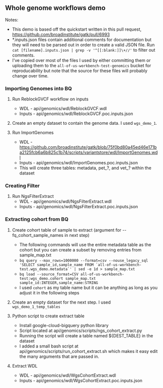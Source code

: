## Whole genome workflows demo

Notes:
  - This demo is based off the quickstart written in this pull request, https://github.com/broadinstitute/gatk/pull/6993 
  - *.inputs.json files contain additional comments for documentation but they will need to be parsed out in order 
to create a valid JSON file. Run `cat [filename].inputs.json | grep -v '^[[:blank:]]\+//'` to filter out comments.
  - I've copied over most of the files I used by either committing them or uploading them to the `all-of-us-workbench-test-genomics` bucket for 
reproducability but note that the source for these files will probably change over time. 

### Importing Genomes into BQ
1. Run ReblockGVCF workflow on inputs
	- WDL - api/genomics/wdl/ReblockGVCF.wdl
	- Inputs - api/genomics/wdl/ReblockGVCF.poc.inputs.json 

2. Create an empty dataset to contain the genome data. I used `wgs_demo_1`.
   
3. Run ImportGenomes
	- WDL - https://github.com/broadinstitute/gatk/blob/75f0bd80a45ed46e171ba2125fcb6a6b825c1b74/scripts/variantstore/wdl/ImportGenomes.wdl
	- Inputs - api/genomics/wdl/ImportGenomes.poc.inputs.json
	- This will create three tables: metadata, pet_?, and vet_? within the dataset

### Creating Filter
1. Run NgsFilterExtract
	- WDL - api/genomics/wdl/NgsFilterExtract.wdl
	- Inputs - api/genomics/wdl/NgsFilterExtract.poc.inputs.json

### Extracting cohort from BQ

1. Create cohort table of sample to extract (argument for --fq_cohort_sample_names in next step)
    - The following commands will use the entire metadata table as the cohort but you can create a subset by removing entries from sample_map.txt
    - ```bq query --max_rows=1000000 --format=csv --nouse_legacy_sql 'SELECT sample_id,sample_name FROM `all-of-us-workbench-test.wgs_demo.metadata`' | sed -e 1d > sample_map.txt```
    - `bq load --source_format=CSV all-of-us-workbench-test:wgs_demo.cohort sample_map.txt sample_id:INTEGER,sample_name:STRING`
	- I used `cohort` as my table name but it can be anything as long as you adjust it in the following steps

2. Create an empty dataset for the next step. I used `wgs_demo_1_temp_tables`

3. Python script to create extract table
	- Install google-cloud-bigquery python library
    - Script located at api/genomics/scripts/ngs_cohort_extract.py
	- Running the script will create a table named ${DEST_TABLE} in the dataset
	- I added a small bash script at api/genomics/scripts/run_cohort_extract.sh which
	makes it easy edit the many arguments that are passed in.

4. Extract WDL 
	- WDL - api/genomics/wdl/WgsCohortExtract.wdl
	- Inputs - api/genomics/wdl/WgsCohortExtract.poc.inputs.json
